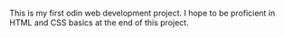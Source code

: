 This is my first odin web development project. I hope to be proficient in HTML and CSS basics at the end of this project.
